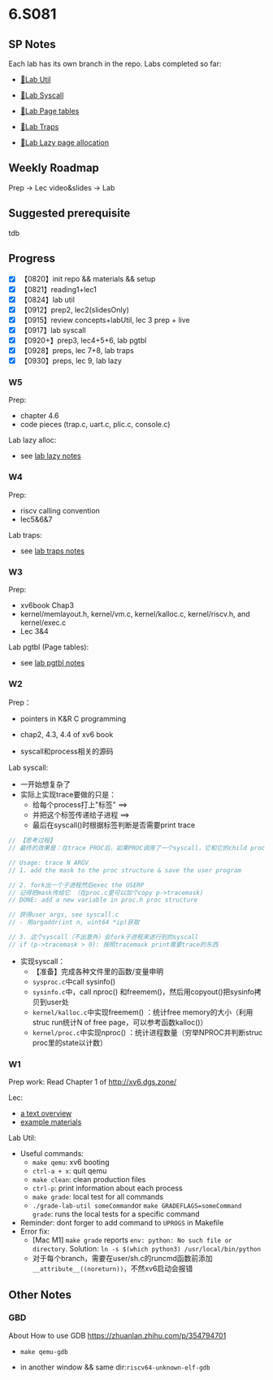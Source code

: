 # 6.S081

## SP Notes

Each lab has its own branch in the repo. Labs completed so far: 

- [🔗Lab Util](https://github.com/Flora025/6.S081/tree/util)

- [🔗Lab Syscall](https://github.com/Flora025/6.S081/tree/syscall)

- [🔗Lab Page tables](https://github.com/Flora025/6.S081/tree/pgtbl)

- [🔗Lab Traps](https://github.com/Flora025/6.S081/tree/traps)

- [🔗Lab Lazy page allocation](https://github.com/Flora025/6.S081/tree/lazy)

## Weekly Roadmap

Prep -> Lec video&slides -> Lab

## Suggested prerequisite

tdb

## Progress

- [x] 【0820】init repo && materials && setup
- [x] 【0821】reading1+lec1
- [x] 【0824】lab util
- [x] 【0912】prep2, lec2(slidesOnly)
- [x] 【0915】review concepts+labUtil, lec 3 prep + live
- [x] 【0917】lab syscall
- [x] 【0920+】prep3, lec4+5+6, lab pgtbl
- [x] 【0928】preps, lec 7+8, lab traps
- [x] 【0930】preps, lec 9, lab lazy

### W5

Prep:

- chapter 4.6
- code pieces (trap.c, uart.c, plic.c, console.c)

Lab lazy alloc:

- see [lab lazy notes](https://github.com/Flora025/6.S081/blob/main/notes/lab5-lazy.md)

### W4

Prep:

- riscv calling convention
- lec5&6&7

Lab traps:

- see [lab traps notes](https://github.com/Flora025/6.S081/blob/main/notes/lab4-traps.md)

### W3

Prep:

- xv6book Chap3
- kernel/memlayout.h, kernel/vm.c, kernel/kalloc.c, kernel/riscv.h, and kernel/exec.c
- Lec 3&4

Lab pgtbl (Page tables):

- see [lab pgtbl notes](https://github.com/Flora025/6.S081/blob/main/notes/lab3-pgtbl.md)
  

### W2

Prep：

- pointers in K&R C programming
- chap2, 4.3, 4.4 of xv6 book

- syscall和process相关的源码

Lab syscall:

- 一开始想复杂了
- 实际上实现trace要做的只是：
  - 给每个process打上"标签" ==> 
  - 并把这个标签传递给子进程 ==>  
  - 最后在syscall()时根据标签判断是否需要print trace

```c
// 【思考过程】
// 最终的效果是：在trace PROC后，如果PROC调用了一个syscall，它和它的child process都会print出要求的trace info

// Usage: trace N ARGV
// 1. add the mask to the proc structure & save the user program

// 2. fork出一个子进程然后exec the USERP
// 记得把mask传给它 （在proc.c里可以加个copy p->tracemask)
// DONE: add a new variable in proc.h proc structure

// 获得user args, see syscall.c
// - 用argaddr(int n, uint64 *ip)获取

// 3. 这个syscall（不出意外）会fork子进程来进行别的syscall
// if (p->tracemask > 0): 按照tracemask print需要trace的东西
```

- 实现syscall：
  - 【准备】完成各种文件里的函数/变量申明
  - `sysproc.c`中call sysinfo()
  - `sysinfo.c`中，call nproc() 和freemem()，然后用copyout()把sysinfo拷贝到user处
  - `kernel/kalloc.c`中实现freemem() ：统计free memory的大小（利用struc run统计N of free page，可以参考函数kalloc()）
  - `kernel/proc.c`中实现nproc() ：统计进程数量（穷举NPROC并判断struc proc里的state以计数）

### W1

Prep work: Read Chapter 1 of http://xv6.dgs.zone/

Lec:

- [a text overview](https://pdos.csail.mit.edu/6.828/2020/lec/l-overview.txt)
- [example materials](https://pdos.csail.mit.edu/6.828/2020/lec/l-overview/)

Lab Util:

- Useful commands:
  - `make qemu`: xv6 booting
  - `ctrl-a + x`: quit qemu
  - `make clean`: clean production files
  - `ctrl-p`: print information about each process
  - `make grade`: local test for all commands
  - `./grade-lab-util someCommand`or `make GRADEFLAGS=someCommand grade`: runs the local tests for a specific command
- Reminder: dont forger to add command to `UPROGS` in Makefile
- Error fix:
  - [Mac M1] `make grade` reports `env: python: No such file or directory`. Solution: `ln -s $(which python3) /usr/local/bin/python`
  - 对于每个branch，需要在user/sh.c的runcmd函数前添加`__attribute__((noreturn))`，不然xv6启动会报错

## Other Notes

### GBD

About How to use GDB https://zhuanlan.zhihu.com/p/354794701

- `make qemu-gdb`

- in another window && same dir:`riscv64-unknown-elf-gdb`